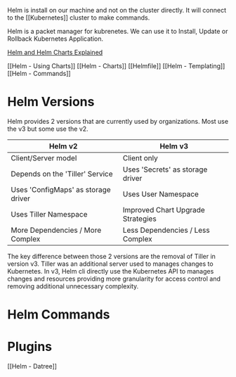 Helm is install on our machine and not on the cluster directly. It will connect to the [[Kubernetes]] cluster to make commands.  

Helm is a packet manager for kubrenetes. We can use it to Install, Update or Rollback Kubernetes Application. 

[Helm and Helm Charts Explained](https://www.youtube.com/watch?v=w51lDVuRWuk)

[[Helm - Using Charts]]
[[Helm - Charts]]
[[Helmfile]]
[[Helm - Templating]]
[[Helm - Commands]]
# Helm Versions

Helm provides 2 versions that are currently used by organizations. Most use the v3 but some use the v2. 


| Helm v2                             | Helm v3                           |
| ----------------------------------- | --------------------------------- |
| Client/Server model                 | Client only                       |
| Depends on the 'Tiller' Service     | Uses 'Secrets' as storage driver  |
| Uses 'ConfigMaps' as storage driver | Uses User Namespace               |
| Uses Tiller Namespace               | Improved Chart Upgrade Strategies |
| More Dependencies / More Complex    | Less Dependencies / Less Complex  |


The key difference between those 2 versions are the removal of Tiller in version v3. Tiller was an additional server used to manages changes to Kubernetes. In v3, Helm cli directly use the Kubernetes API to manages changes and resources providing more granularity for access control and removing additional unnecessary complexity.

# Helm Commands
# Plugins

[[Helm - Datree]]